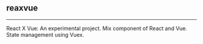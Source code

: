 ## reaxvue
---

React X Vue: An experimental project. Mix component of React and Vue. State management using Vuex.